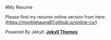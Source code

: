 #My Resume

Please find my resume online version from here. (https://myohtetaung87.github.io/online-cv/)

Powered By Jekyll: [**Jekyll Themes**](http://jekyll-themes.com)
